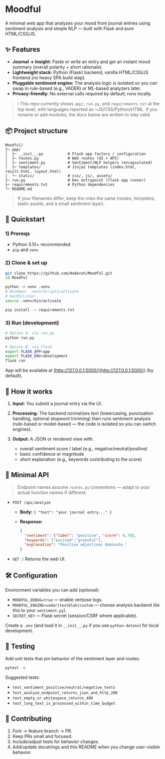 # Moodful

A minimal web app that analyzes your mood from journal entries using sentiment analysis and simple NLP — built with Flask and pure HTML/CSS/JS.

## ✨ Features

* **Journal → Insight:** Paste or write an entry and get an instant mood summary (overall polarity + short rationale).
* **Lightweight stack:** Python (Flask) backend; vanilla HTML/CSS/JS frontend (no heavy SPA build step).
* **Pluggable sentiment engine:** The analysis logic is isolated so you can swap in rule-based (e.g., VADER) or ML-based analyzers later.
* **Privacy-friendly:** No external calls required by default; runs locally.

> ℹ️ This repo currently shows `app/`, `run.py`, and `requirements.txt` at the top level, with languages reported as ~JS/CSS/Python/HTML. If you rename or add modules, the docs below are written to stay valid.

## 📦 Project structure

```
Moodful/
├─ app/
│  ├─ __init__.py           # Flask app factory / configuration
│  ├─ routes.py             # Web routes (UI + API)
│  ├─ sentiment.py          # Sentiment/NLP helpers (encapsulated)
│  ├─ templates/            # Jinja2 templates (index.html, result.html, layout.html)
│  └─ static/               # css/, js/, assets/
├─ run.py                   # Dev entrypoint (flask app runner)
├─ requirements.txt         # Python dependencies
└─ README.md
```

> If your filenames differ, keep the roles the same (routes, templates, static assets, and a small sentiment layer).

## 🚀 Quickstart

### 1) Prereqs

* Python 3.10+ recommended
* `pip` and `venv`

### 2) Clone & set up

```bash
git clone https://github.com/Hadevsh/Moodful.git
cd Moodful

python -m venv .venv
# Windows: .venv\Scripts\activate
# macOS/Linux:
source .venv/bin/activate

pip install -r requirements.txt
```

### 3) Run (development)

```bash
# Option A: via run.py
python run.py

# Option B: via Flask
export FLASK_APP=app
export FLASK_ENV=development
flask run
```

App will be available at [http://127.0.0.1:5000/](http://127.0.0.1:5000/) (by default).

## 🧠 How it works

1. **Input:** You submit a journal entry via the UI.
2. **Processing:** The backend normalizes text (lowercasing, punctuation handling, optional stopword trimming) then runs sentiment analysis (rule-based or model-based — the code is isolated so you can switch engines).
3. **Output:** A JSON or rendered view with:

   * overall sentiment score / label (e.g., negative/neutral/positive)
   * basic confidence or magnitude
   * short explanation (e.g., keywords contributing to the score)

## 🔌 Minimal API

> Endpoint names assume `routes.py` conventions — adapt to your actual function names if different.

* `POST /api/analyze`

  * **Body:** `{ "text": "your journal entry..." }`
  * **Response:**

    ```json
    {
      "sentiment": {"label": "positive", "score": 0.78},
      "keywords": ["excited","grateful"],
      "explanation": "Positive adjectives dominate."
    }
    ```
* `GET /`
  Returns the web UI.

## 🛠️ Configuration

Environment variables you can add (optional):

* `MOODFUL_DEBUG=true` — enable verbose logs.
* `MOODFUL_ENGINE=vader|textblob|custom` — choose analysis backend (tie this to your `sentiment.py`).
* `SECRET_KEY` — Flask secret (session/CSRF where applicable).

Create a `.env` (and load it in `__init__.py` if you use `python-dotenv`) for local development.

## 🧪 Testing

Add unit tests that pin behavior of the sentiment layer and routes:

```bash
pytest -q
```

Suggested tests:

* `test_sentiment_positive/neutral/negative_texts`
* `test_analyze_endpoint_returns_json_and_http_200`
* `test_empty_or_whitespace_returns_400`
* `test_long_text_is_processed_within_time_budget`

## 👥 Contributing

1. Fork → feature branch → PR.
2. Keep PRs small and focused.
3. Include/adjust tests for behavior changes.
4. Add/update docstrings and this README when you change user-visible behavior.
